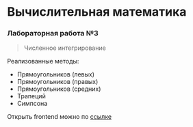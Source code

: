# Вычислительная математика
### Лабораторная работа №3
> Численное интегрирование

Реализованные методы:
- Прямоугольников (левых)
- Прямоугольников (правых)
- Прямоугольников (средних)
- Трапеций
-  Симпсона

Открыть frontend можно по [ссылке](http://comp-math-lab-3.itmo.maximon.site/) 
